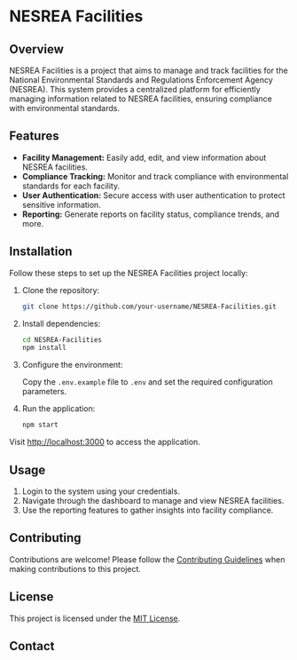 # NESREA Facilities

## Overview

NESREA Facilities is a project that aims to manage and track facilities for the National Environmental Standards and Regulations Enforcement Agency (NESREA). This system provides a centralized platform for efficiently managing information related to NESREA facilities, ensuring compliance with environmental standards.

## Features

- **Facility Management:** Easily add, edit, and view information about NESREA facilities.
- **Compliance Tracking:** Monitor and track compliance with environmental standards for each facility.
- **User Authentication:** Secure access with user authentication to protect sensitive information.
- **Reporting:** Generate reports on facility status, compliance trends, and more.

## Installation

Follow these steps to set up the NESREA Facilities project locally:

1. Clone the repository:

    ```bash
    git clone https://github.com/your-username/NESREA-Facilities.git
    ```

2. Install dependencies:

    ```bash
    cd NESREA-Facilities
    npm install
    ```

3. Configure the environment:

    Copy the `.env.example` file to `.env` and set the required configuration parameters.

4. Run the application:

    ```bash
    npm start
    ```

Visit [http://localhost:3000](http://localhost:3000) to access the application.

## Usage

1. Login to the system using your credentials.
2. Navigate through the dashboard to manage and view NESREA facilities.
3. Use the reporting features to gather insights into facility compliance.

## Contributing

Contributions are welcome! Please follow the [Contributing Guidelines](CONTRIBUTING.md) when making contributions to this project.

## License

This project is licensed under the [MIT License](LICENSE).

## Contact
